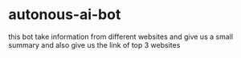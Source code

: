 # autonous-ai-bot
this bot take information from different websites and give us a small summary and also give us the link of top 3 websites
